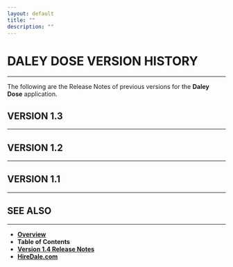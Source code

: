 ```yaml
---
layout: default
title: ""
description: ""
---
```


# **DALEY DOSE VERSION HISTORY**
---
The following are the Release Notes of previous versions for the **Daley Dose** application.

## **VERSION 1.3**
---

## **VERSION 1.2**
---

## **VERSION 1.1**
---

## SEE ALSO
---
- [**Overview**](https://hiredale.github.io/daleydose/)
- **Table of Contents**
- [**Version 1.4 Release Notes**](/daleydose/release-notes-v1.4)
- [**HireDale.com**](https://hiredale.github.io)
